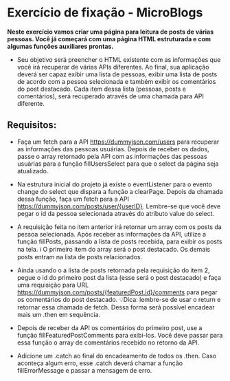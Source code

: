 # Exercício de fixação - MicroBlogs

**Neste exercício vamos criar uma página para leitura de posts de várias pessoas. Você já começará com uma página HTML estruturada e com algumas funções auxiliares prontas.**
- Seu objetivo será preencher o HTML existente com as informações que você irá recuperar de várias APIs diferentes. Ao final, sua aplicação deverá ser capaz exibir uma lista de pessoas, exibir uma lista de posts de acordo com a pessoa selecionada e também exibir os comentários do post destacado. Cada item dessa lista (pessoas, posts e comentários), será recuperado através de uma chamada para API diferente.

## Requisitos: 
- Faça um fetch para a API https://dummyjson.com/users para recuperar as informações das pessoas usuárias. Depois de receber os dados, passe o array retornado pela API com as informações das pessoas usuárias para a função fillUsersSelect para que o select da página seja atualizado.  

- Na estrutura inicial do projeto já existe o eventListener para o evento change do select que dispara a função a clearPage. Depois da chamada dessa função, faça um fetch para a API https://dummyjson.com/posts/user/{userID}. Lembre-se que você deve pegar o id da pessoa selecionada através do atributo value do select.   

- A requisição feita no item anterior irá retornar um array com os posts da pessoa selecionada. Após receber as informações da API, utilize a função fillPosts, passando a lista de posts recebida, para exibir os posts na tela. ℹ️ O primeiro item do array será o post destacado. Os demais posts entram na lista de posts relacionados.  

- Ainda usando o a lista de posts retornada pela requisição do item 2, pegue o id do primeiro post da lista (esse será o post destacado) e faça uma requisição para URL https://dummyjson.com/posts/{featuredPost.id}/comments para pegar os comentários do post destacado. 💡Dica: lembre-se de usar o return e retornar essa chamada de fetch. Dessa forma será possível encadear mais um .then em sequência.  

- Depois de receber da API os comentários do primeiro post, use a função fillFeaturedPostComments para exibi-los. Você deve passar para essa função o array de comentários recebido no retorno da API.  

- Adicione um .catch ao final do encadeamento de todos os .then. Caso aconteça algum erro, esse .catch deverá chamar a função fillErrorMessage e passar a mensagem de erro.